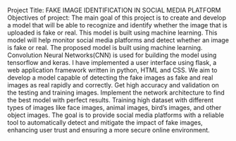 Project Title: FAKE IMAGE IDENTIFICATION IN SOCIAL MEDIA PLATFORM
Objectives of project:
The main goal of this project is to create and develop a model that will be able to recognize and identify whether the image that is uploaded is fake or real. 
This model is built using machine learning. This model will help monitor social media platforms and detect whether an image is fake or real.
The proposed model is built using machine learning. 
Convolution Neural Networks(CNN) is used for building the model using tensorflow and keras. 
I have implemented a user interface using flask, a web application framework written in python, HTML and CSS.
We aim to develop a model capable of detecting the fake images as fake and real images as real rapidly and correctly.
Get high accuracy and validation on the testing and training images.
Implement the network architecture to find the best model with perfect results.
Training high dataset with different types of images like face images, animal images, bird’s images, and other object images.
The goal is to provide social media platforms with a reliable tool to automatically detect and mitigate the impact of fake images, enhancing user trust and ensuring a more secure online environment.

